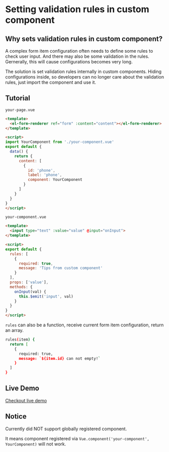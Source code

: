 # Setting validation rules in custom component

## Why sets validation rules in custom component?

A complex form item configuration often needs to define some rules to check user input. And there may also be some validation in the rules. Gernerally, this will cause configurations becomes very long.

The solution is set validation rules internally in custom components. Hiding configurations inside, so developers can no longer care about the validation rules, just import the component and use it.

## Tutorial

`your-page.vue`

```html
<template>
  <el-form-renderer ref="form" :content="content"></el-form-renderer>
</template>

<script>
import YourComponent from './your-component.vue'
export default {
  data() {
    return {
      content: [
        {
          id: 'phone',
          label: 'phone',
          component: YourComponent
        }
      ]
    }
  }
}
</script>
```

`your-component.vue`

```html
<template>
  <input type="text" :value="value" @input="onInput">
</template>

<script>
export default {
  rules: [
    {
      required: true,
      message: 'Tips from custom component'
    }
  ],
  props: ['value'],
  methods: {
    onInput(val) {
      this.$emit('input', val)
    }
  }
}
</script>
```

`rules` can also be a function, receive current form item configuration, return an array.

```bash
rules(item) {
  return [
    {
      required: true,
      message: `${item.id} can not empty!`
    }
  ]
}
```

## Live Demo

[Checkout live demo](https://rules-component.fem-misc.now.sh/#/misc)

## Notice

Currently did NOT support globally registered component.

It means component registered via `Vue.component('your-component', YourComponent)` will not work.
